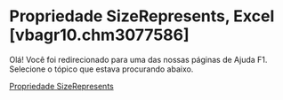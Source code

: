 
# Propriedade SizeRepresents, Excel [vbagr10.chm3077586]

Olá! Você foi redirecionado para uma das nossas páginas de Ajuda F1. Selecione o tópico que estava procurando abaixo.

[Propriedade SizeRepresents](http://msdn.microsoft.com/library/54f87d5a-e388-e1d1-8a20-bec820f3449c%28Office.15%29.aspx)
